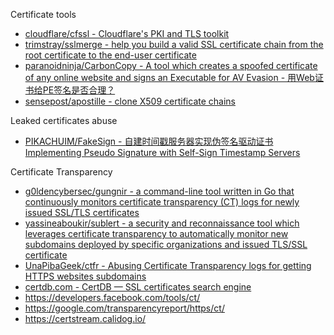 Certificate tools

* [cloudflare/cfssl - Cloudflare's PKI and TLS toolkit](https://github.com/cloudflare/cfssl)
* [trimstray/sslmerge - help you build a valid SSL certificate chain from the root certificate to the end-user certificate](https://github.com/trimstray/sslmerge)
* [paranoidninja/CarbonCopy - A tool which creates a spoofed certificate of any online website and signs an Executable for AV Evasion - 用Web证书给PE签名是否合理？](https://github.com/paranoidninja/CarbonCopy)
* [sensepost/apostille - clone X509 certificate chains](https://github.com/sensepost/apostille)

Leaked certificates abuse

* [PIKACHUIM/FakeSign - 自建时间戳服务器实现伪签名驱动证书 Implementing Pseudo Signature with Self-Sign Timestamp Servers](https://github.com/PIKACHUIM/FakeSign)

Certificate Transparency

* [g0ldencybersec/gungnir - a command-line tool written in Go that continuously monitors certificate transparency (CT) logs for newly issued SSL/TLS certificates](https://github.com/g0ldencybersec/gungnir)
* [yassineaboukir/sublert - a security and reconnaissance tool which leverages certificate transparency to automatically monitor new subdomains deployed by specific organizations and issued TLS/SSL certificate](https://github.com/yassineaboukir/sublert)
* [UnaPibaGeek/ctfr - Abusing Certificate Transparency logs for getting HTTPS websites subdomains](https://github.com/UnaPibaGeek/ctfr)
* [certdb.com - CertDB — SSL certificates search engine](https://certdb.com/)
* https://developers.facebook.com/tools/ct/
* https://google.com/transparencyreport/https/ct/
* https://certstream.calidog.io/
